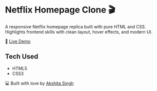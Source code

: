 # Netflix Homepage Clone 🎬

A responsive Netflix homepage replica built with pure HTML and CSS.  
Highlights frontend skills with clean layout, hover effects, and modern UI.

🔗 [Live Demo](https://akshitahub.github.io/netflix-clone/)

## Tech Used
- HTML5  
- CSS3

💻 Built with love by [Akshita Singh](https://www.linkedin.com/in/akshita-singh)
